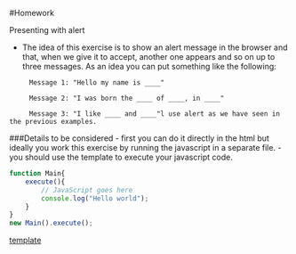 #Homework

Presenting with alert

- The idea of this exercise is to show an alert message in the browser and that, when we give it to accept, another one appears and so on up to three messages. As an idea you can put something like the following:
```
     Message 1: "Hello my name is ____"

     Message 2: "I was born the ____ of ____, in ____"

     Message 3: "I like ____ and ____"l use alert as we have seen in the previous examples.
```

###Details to be considered
    - first you can do it directly in the html but ideally you work this exercise by running the javascript in a separate file.
    - you should use the template to execute your javascript code.


```javascript
function Main{
	execute(){
		// JavaScript goes here
		console.log("Hello world");
	}
}
new Main().execute();
```

[template](https://gist.github.com/jonayGodoy/5b2d537ba413809d47888b2a907a879e)
